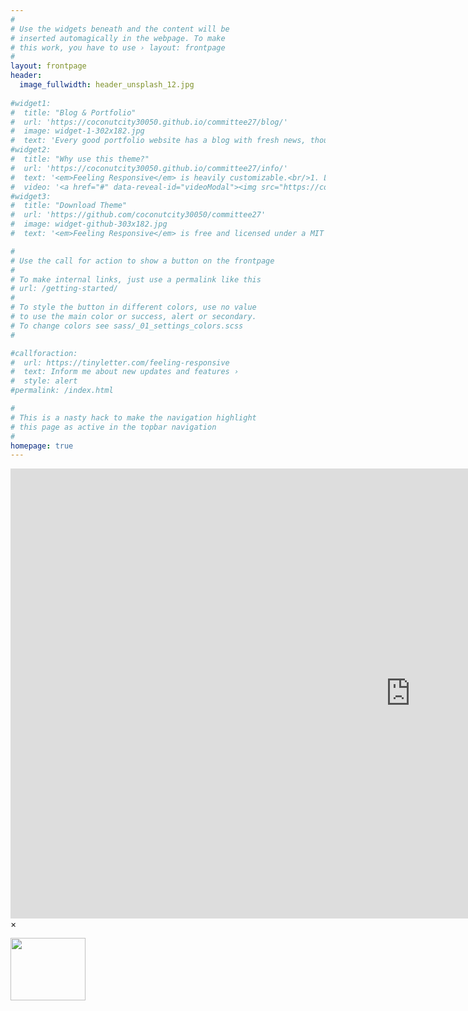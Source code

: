```yaml
---
#
# Use the widgets beneath and the content will be
# inserted automagically in the webpage. To make
# this work, you have to use › layout: frontpage
#
layout: frontpage
header:
  image_fullwidth: header_unsplash_12.jpg
  
#widget1:
#  title: "Blog & Portfolio"
#  url: 'https://coconutcity30050.github.io/committee27/blog/'
#  image: widget-1-302x182.jpg
#  text: 'Every good portfolio website has a blog with fresh news, thoughts and develop&shy;ments of your activities. #<em>Feeling Responsive</em> offers you a fully functional blog with an archive page to give readers a quick overview of all #your posts.'
#widget2:
#  title: "Why use this theme?"
#  url: 'https://coconutcity30050.github.io/committee27/info/'
#  text: '<em>Feeling Responsive</em> is heavily customizable.<br/>1. Language-Support :)<br/>2. Optimized for speed and #it&#39;s responsive.<br/>3. Built on <a href="http://foundation.zurb.com/">Foundation Framework</a>.<br/>4. Seven different #Headers.<br/>5. Customizable navigation, footer,...'
#  video: '<a href="#" data-reveal-id="videoModal"><img src="https://coconutcity30050.github.io/committee27/images/start-#video-feeling-responsive-302x182.jpg" width="302" height="182" alt=""/></a>'
#widget3:
#  title: "Download Theme"
#  url: 'https://github.com/coconutcity30050/committee27'
#  image: widget-github-303x182.jpg
#  text: '<em>Feeling Responsive</em> is free and licensed under a MIT License. Make it your own and start building. The #code is well-documented and explains you how it works.'

#
# Use the call for action to show a button on the frontpage
#
# To make internal links, just use a permalink like this
# url: /getting-started/
#
# To style the button in different colors, use no value
# to use the main color or success, alert or secondary.
# To change colors see sass/_01_settings_colors.scss
#

#callforaction:
#  url: https://tinyletter.com/feeling-responsive
#  text: Inform me about new updates and features ›
#  style: alert
#permalink: /index.html

#
# This is a nasty hack to make the navigation highlight
# this page as active in the topbar navigation
#
homepage: true
---
```


<div id="videoModal" class="reveal-modal large" data-reveal="">
  <div class="flex-video widescreen vimeo" style="display: block;">
    <iframe width="1280" height="720" src="https://www.youtube.com/embed/3b5zCFSmVvU" frameborder="0" allowfullscreen></iframe>
  </div>
  <a class="close-reveal-modal">&#215;</a>
</div>

<p>
<img width=120 height=100 src="https://github.com/coconutcity30050/committee27/raw/gh-pages/assets/img/qr.png">
</p>
